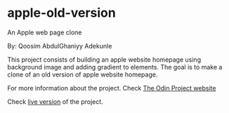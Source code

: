 # apple-old-version
An Apple web page clone


By: Qoosim AbdulGhaniyy Adekunle


This project consists of building an apple website homepage using background
image and adding gradient to elements. The goal is to make a clone of an old
version of apple website homepage.

For more information about the project. Check [The Odin Project website]("https://www.theodinproject.com/courses/html5-and-css3/lessons/building-with-backgrounds-and-gradients")

Check [live version](https://raw.githack.com/Qoosim/apple-old-version/feature-1/index.html) of the project.

